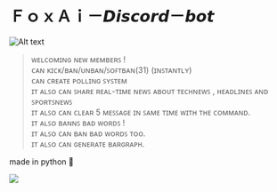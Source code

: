 # ＦｏｘＡｉ－𝘿𝙞𝙨𝙘𝙤𝙧𝙙－𝙗𝙤𝙩


![Alt text](https://pa1.aminoapps.com/6484/f515be676af979ce70365246659993ff53387c9c_00.gif)





>ᴡᴇʟᴄᴏᴍɪɴɢ ɴᴇᴡ ᴍᴇᴍʙᴇʀꜱ ! <br>
>ᴄᴀɴ  ᴋɪᴄᴋ/ʙᴀɴ/ᴜɴʙᴀɴ/ꜱᴏꜰᴛʙᴀɴ(31)  (ɪɴꜱᴛᴀɴᴛʟʏ) <br>
>ᴄᴀɴ ᴄʀᴇᴀᴛᴇ ᴘᴏʟʟɪɴɢ ꜱʏꜱᴛᴇᴍ <br>
>ɪᴛ ᴀʟꜱᴏ ᴄᴀɴ ꜱʜᴀʀᴇ ʀᴇᴀʟ-ᴛɪᴍᴇ ɴᴇᴡꜱ ᴀʙᴏᴜᴛ ᴛᴇᴄʜɴᴇᴡꜱ , ʜᴇᴀᴅʟɪɴᴇꜱ ᴀɴᴅ ꜱᴘᴏʀᴛꜱɴᴇᴡꜱ<br>
>ɪᴛ ᴀʟꜱᴏ ᴄᴀɴ ᴄʟᴇᴀʀ 5 ᴍᴇꜱꜱᴀɢᴇ ɪɴ ꜱᴀᴍᴇ ᴛɪᴍᴇ ᴡɪᴛʜ ᴛʜᴇ ᴄᴏᴍᴍᴀɴᴅ. <br>
>ɪᴛ ᴀʟꜱᴏ ʙᴀɴɴꜱ ʙᴀᴅ ᴡᴏʀᴅꜱ ! <br>
>ɪᴛ ᴀʟꜱᴏ ᴄᴀɴ ʙᴀɴ ʙᴀᴅ ᴡᴏʀᴅꜱ ᴛᴏᴏ.<br>
>ɪᴛ ᴀʟꜱᴏ ᴄᴀɴ ɢᴇɴᴇʀᴀᴛᴇ ʙᴀʀɢʀᴀᴘʜ.


made in python 🐍


[![](https://visitcount.itsvg.in/api?id=solidsman&icon=1&color=4)](https://visitcount.itsvg.in)
